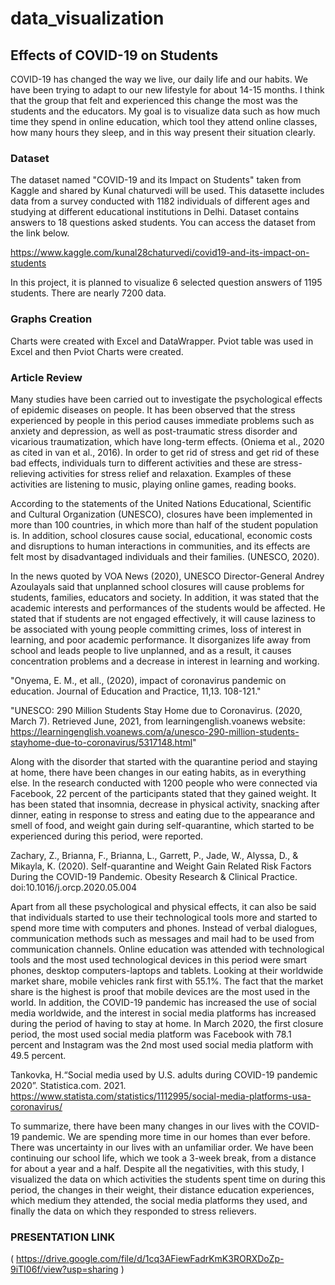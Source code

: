 # data_visualization
## Effects of COVID-19 on Students

COVID-19 has changed the way we live, our daily life and our habits. We have been trying to adapt to our new lifestyle for about 14-15 months. I think that the group that felt and experienced this change the most was the students and the educators. My goal is to visualize data such as how much time they spend in online education, which tool they attend online classes, how many hours they sleep, and in this way present their situation clearly.

### Dataset
The dataset named "COVID-19 and its Impact on Students" taken from Kaggle and shared by Kunal chaturvedi will be used. This datasette includes data from a survey conducted with 1182 individuals of different ages and studying at different educational institutions in Delhi. Dataset contains answers to 18 questions asked students. You can access the dataset from the link below. 

https://www.kaggle.com/kunal28chaturvedi/covid19-and-its-impact-on-students

In this project, it is planned to visualize 6 selected question answers of 1195 students. There are nearly 7200 data.
### Graphs Creation
Charts were created with Excel and DataWrapper. Pviot table was used in Excel and then Pviot Charts were created.

### Article Review
Many studies have been carried out to investigate the psychological effects of epidemic diseases on people. It has been observed that the stress experienced by people in this period causes immediate problems such as anxiety and depression, as well as post-traumatic stress disorder and vicarious traumatization, which have long-term effects. (Oniema et al., 2020 as cited in van et al., 2016). In order to get rid of stress and get rid of these bad effects, individuals turn to different activities and these are stress-relieving activities for stress relief and relaxation. Examples of these activities are listening to music, playing online games, reading books.

According to the statements of the United Nations Educational, Scientific and Cultural Organization (UNESCO), closures have been implemented in more than 100 countries, in which more than half of the student population is. In addition, school closures cause social, educational, economic costs and disruptions to human interactions in communities, and its effects are felt most by disadvantaged individuals and their families. (UNESCO, 2020).

In the news quoted by VOA News (2020), UNESCO Director-General Andrey Azoulayals said that unplanned school closures will cause problems for students, families, educators and society. In addition, it was stated that the academic interests and performances of the students would be affected. He stated that if students are not engaged effectively, it will cause laziness to be associated with young people committing crimes, loss of interest in learning, and poor academic performance. It disorganizes life away from school and leads people to live unplanned, and as a result, it causes concentration problems and a decrease in interest in learning and working.

"Onyema, E. M., et all., (2020), impact of coronavirus pandemic on education. Journal of Education and Practice, 11,13. 108-121."

"UNESCO: 290 Million Students Stay Home due to Coronavirus. (2020, March 7). Retrieved June, 2021, from learningenglish.voanews website: https://learningenglish.voanews.com/a/unesco-290-million-students-stayhome-due-to-coronavirus/5317148.html"

Along with the disorder that started with the quarantine period and staying at home, there have been changes in our eating habits, as in everything else. In the research conducted with 1200 people who were connected via Facebook, 22 percent of the participants stated that they gained weight. It has been stated that insomnia, decrease in physical activity, snacking after dinner, eating in response to stress and eating due to the appearance and smell of food, and weight gain during self-quarantine, which started to be experienced during this period, were reported.

Zachary, Z., Brianna, F., Brianna, L., Garrett, P., Jade, W., Alyssa, D., & Mikayla, K. (2020). Self-quarantine and Weight Gain Related Risk Factors During the COVID-19 Pandemic. Obesity Research & Clinical Practice. doi:10.1016/j.orcp.2020.05.004 

Apart from all these psychological and physical effects, it can also be said that individuals started to use their technological tools more and started to spend more time with computers and phones. Instead of verbal dialogues, communication methods such as messages and mail had to be used from communication channels. Online education was attended with technological tools and the most used technological devices in this period were smart phones, desktop computers-laptops and tablets. Looking at their worldwide market share, mobile vehicles rank first with 55.1%. The fact that the market share is the highest is proof that mobile devices are the most used in the world. In addition, the COVID-19 pandemic has increased the use of social media worldwide, and the interest in social media platforms has increased during the period of having to stay at home. In March 2020, the first closure period, the most used social media platform was Facebook with 78.1 percent and Instagram was the 2nd most used social media platform with 49.5 percent.

Tankovka, H.“Social media used by U.S. adults during COVID-19 pandemic 2020”. Statistica.com. 2021. https://www.statista.com/statistics/1112995/social-media-platforms-usa-coronavirus/

To summarize, there have been many changes in our lives with the COVID-19 pandemic. We are spending more time in our homes than ever before. There was uncertainty in our lives with an unfamiliar order. We have been continuing our school life, which we took a 3-week break, from a distance for about a year and a half. Despite all the negativities, with this study, I visualized the data on which activities the students spent time on during this period, the changes in their weight, their distance education experiences, which medium they attended, the social media platforms they used, and finally the data on which they responded to stress relievers.

### PRESENTATION LINK

( https://drive.google.com/file/d/1cq3AFiewFadrKmK3RORXDoZp-9iTI06f/view?usp=sharing )


